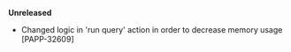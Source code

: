 **Unreleased**
* Changed logic in 'run query' action in order to decrease memory usage [PAPP-32609]
